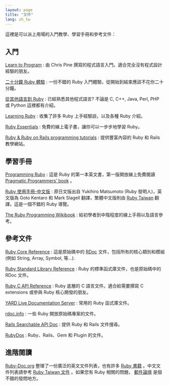 ```yaml
---
layout: page
title: "文件"
lang: zh_tw
---
```


這裡是可以派上用場的入門教學、學習手冊和參考文件：

## 入門

[Learn to Program][1]
: 由 Chris Pine 撰寫的程式語言入門。適合完全沒有程式設計經驗的朋友。

[二十分鐘 Ruby 體驗](/zh_tw/documentation/quickstart/)
: 一份不錯的 Ruby 入門體驗，從開始到結束應該不花你二十分鐘。

[從其他語言到 Ruby](/zh_tw/documentation/ruby-from-other-languages/)
: 已經熟悉其他程式語言? 不論是 C, C++, Java, Perl, PHP 或 Python 這裡都有介紹。

[Learning Ruby][2]
: 收集了許多 Ruby 上手經驗談，以及各種 Ruby 介紹。

[Ruby Essentials][3]
: 免費的線上電子書，讓你可以一步步地學習 Ruby。

[Ruby &amp; Ruby on Rails programming tutorials][4]
: 提供豐富內容的 Ruby 和 Rails 教學網站。

## 學習手冊

[Programming Ruby][5]
: 這是 Ruby 的第一本英文書，第一版開放線上免費閱讀 [Pragmatic Programmers’ book][6] 。

[Ruby 使用手冊-中文版][7]
: 原日文版出自 Yukihiro Matsumoto (Ruby 發明人)，英文版為 Goto Kentaro 和 Mark Slagell
  翻譯，繁體中文版則由 [Ruby Taiwan][8] 翻譯。這是一個不錯的 Ruby 導覽。

[The Ruby Programming Wikibook][9]
: 給初學者到中階程度的線上手冊以及語言參考。

## 參考文件

[Ruby Core Reference][10]
: 這是原始碼中的 [RDoc][11] 文件，包括所有的核心類別和模組(例如 String, Array, Symbol, 等...).

[Ruby Standard Library Reference][12]
: Ruby 的標準函式庫文件，也是原始碼中的 RDoc 文件。

[Ruby C API Reference][13]
: Ruby 底層的 C 語言文件。適合給需要撰寫 C extensions 或參與 Ruby 核心開發的朋友。

[YARD Live Documentation Server][14]
: 常用的 Ruby 函式庫文件。

[rdoc.info][15]
: 一些 Ruby 開放原始碼專案的文件。

[Rails Searchable API Doc][16]
: 提供 Ruby 和 Rails 文件搜尋。

[RubyDox][17]
: Ruby、Rails、Gem 和 Plugin 的文件。

## 進階閱讀

[Ruby-Doc.org][18] 整理了一份廣泛的英文文件列表，也有許多 [Ruby 書籍][19] 。中文文件列表請參考 [Ruby
Taiwan 文件][20] 。如果您有 Ruby 相關的問題， [郵件論壇](/en/community/mailing-lists/)
是個不錯的發問地方。



[1]: http://pine.fm/LearnToProgram/
[2]: http://rubylearning.com/
[3]: http://www.techotopia.com/index.php/Ruby_Essentials
[4]: http://www.meshplex.org/wiki/Ruby/Ruby_on_Rails_programming_tutorials
[5]: http://www.ruby-doc.org/docs/ProgrammingRuby/
[6]: http://pragmaticprogrammer.com/titles/ruby/index.html
[7]: http://guides.ruby.tw/ruby/
[8]: http://ruby.tw
[9]: http://en.wikibooks.org/wiki/Ruby_programming_language
[10]: http://www.ruby-doc.org/core
[11]: http://rdoc.sourceforge.net
[12]: http://www.ruby-doc.org/stdlib
[13]: http://www.ruby-doc.org/doxygen/current/
[14]: http://yardoc.org/docs
[15]: http://rdoc.info/
[16]: http://railsapi.com/
[17]: http://www.rubydox.net/
[18]: http://ruby-doc.org
[19]: http://www.ruby-doc.org/bookstore
[20]: http://guides.ruby.tw

